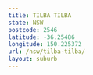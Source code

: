 ```yaml
---
title: TILBA TILBA
state: NSW
postcode: 2546
latitude: -36.25486
longitude: 150.225372
url: /nsw/tilba-tilba/
layout: suburb
---
```


